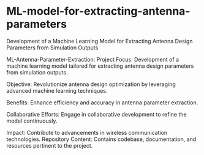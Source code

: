 # ML-model-for-extracting-antenna-parameters
Development of a Machine Learning Model for Extracting Antenna Design Parameters from Simulation Outputs

ML-Antenna-Parameter-Extraction:
Project Focus:
Development of a machine learning model tailored for extracting antenna design parameters from simulation outputs.

Objective:
Revolutionize antenna design optimization by leveraging advanced machine learning techniques.

Benefits: 
Enhance efficiency and accuracy in antenna parameter extraction.

Collaborative Efforts:
Engage in collaborative development to refine the model continuously.

Impact: 
Contribute to advancements in wireless communication technologies.
Repository Content: Contains codebase, documentation, and resources pertinent to the project.
